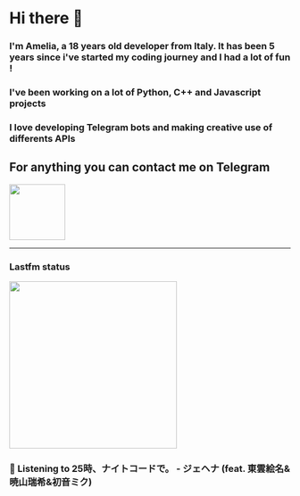 # Hi there 👋
### I'm Amelia, a 18 years old developer from Italy. It has been 5 years since i've started my coding journey and I had a lot of fun !
### I've been working on a lot of Python, C++ and Javascript projects
### I love developing Telegram bots and making creative use of differents APIs


## For anything you can contact me on Telegram 
[<img src="https://upload.wikimedia.org/wikipedia/commons/thumb/8/83/Telegram_2019_Logo.svg/800px-Telegram_2019_Logo.svg.png" height=100px>](https://t.me/lmpostor_syndrome)

<!-- lastfm status starts -->
<div>
    		      <hr>
    		      <h3>Lastfm status</h3>
	              <img width="300" height="300" src="https://lastfm.freetls.fastly.net/i/u/300x300/ecbddb899c22a9b6be2794e347b8cdc1.jpg" >
		              <h3> 🎵 Listening to 25時、ナイトコードで。 - ジェヘナ (feat. 東雲絵名&暁山瑞希&初音ミク)</h3>
    </div> 
<!-- lastfm status ends -->
